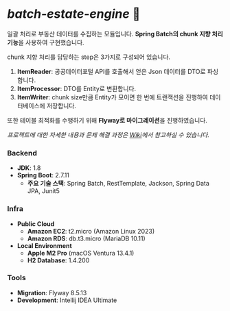 # *batch-estate-engine* 🏢

일괄 처리로 부동산 데이터를 수집하는 모듈입니다. **Spring Batch의 chunk 지향 처리 기능**을 사용하여 구현했습니다.

chunk 지향 처리를 담당하는 step은 3가지로 구성되어 있습니다.

1. **ItemReader**: 공공데이터포털 API를 호출해서 얻은 Json 데이터를 DTO로 파싱합니다.
2. **ItemProcessor**: DTO를 Entity로 변환합니다.
3. **ItemWriter**: chunk size만큼 Entity가 모이면 한 번에 트랜잭션을 진행하여 데이터베이스에 저장합니다.

또한 테이블 최적화를 수행하기 위해 **Flyway로 마이그레이션**을 진행하였습니다.

*프로젝트에 대한 자세한 내용과 문제 해결 과정은 [Wiki](https://github.com/dsadara/batch-estate-engine/wiki)에서 참고하실 수 있습니다.*

### Backend

- **JDK**: 1.8
- **Spring Boot**: 2.7.11
  - **주요 기술 스택**: Spring Batch, RestTemplate, Jackson, Spring Data JPA, Junit5

### Infra

- **Public Cloud**
  - **Amazon EC2**: t2.micro (Amazon Linux 2023)
  - **Amazon RDS**: db.t3.micro (MariaDB 10.11)
- **Local Environment**
  - **Apple M2 Pro** (macOS Ventura 13.4.1)
  - **H2 Database**: 1.4.200

### Tools

- **Migration**: Flyway 8.5.13
- **Development**: Intellij IDEA Ultimate